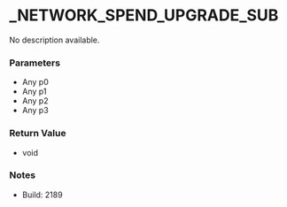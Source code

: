 # _NETWORK_SPEND_UPGRADE_SUB

No description available.

### Parameters
* Any p0
* Any p1
* Any p2
* Any p3

### Return Value
* void

### Notes
* Build: 2189

